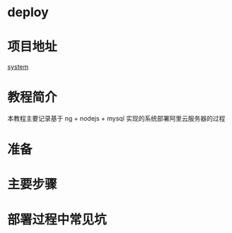 # deploy

# 项目地址
[system](ppp000.top)

# 教程简介
本教程主要记录基于 ng + nodejs + mysql 实现的系统部署阿里云服务器的过程

# 准备
# 主要步骤
# 部署过程中常见坑
